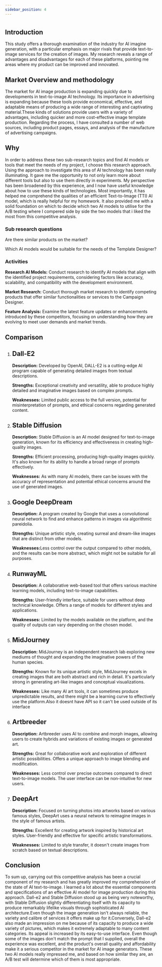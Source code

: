 ```yaml
---
sidebar_position: 4
---
```

#
## Introduction

This study offers a thorough examination of the industry for AI imagine generation, with a particular emphasis on major rivals that provide text-to-image services for the creation of images. My research reveals a range of advantages and disadvantages for each of these platforms, pointing me areas where my product can be improved and innovated.


## Market Overview and methodology 
The market for AI image production is expanding quickly due to developments in text-to-image AI technology. Its importance in advertising is expanding because these tools provide economical, effective, and adaptable means of producing a wide range of interesting and captivating material.These kinds of solutions provide users with a variety of advantages, including quicker and more cost-effective image template production. 
Regarding the process, I have consulted a number of web sources, including product pages, essays, and analysis of the manufacture of advertising campaigns. 

## Why 

In order to address these two sub-research topics and find AI models or tools that meet the needs of my project, I choose this research approach. Using the approach to investigate this area of AI technology has been really illuminating. It gave me the opportunity to not only learn more about different tools but also to use them directly in experiments. My perspective has been broadened by this experience, and I now have useful knowledge about how to use these kinds of technologies. Most importantly, it has helped me comprehend the qualities of an efficient Text-to-Image (TTI) AI model, which is really helpful for my homework. It also provided me with a solid foundation on which to decide which two AI models to utilise for the A/B testing where I compered side by side the two models that i liked the most from this competitive analysis.

### Sub research questions
Are there similar products on the market?

Which AI models would be suitable for the needs of the Template Designer?
### Activities 
<p><strong>Research AI Models:</strong> Conduct research to identify AI models that align with the identified project requirements, considering factors like accuracy, scalability, and compatibility with the development environment.</p>

<p><strong>Market Research:</strong> Conduct thorough market research to identify competing products that offer similar functionalities or services to the Campaign Designer.</p>

<p><strong>Feature Analysis:</strong> Examine the latest feature updates or enhancements introduced by these competitors, focusing on understanding how they are evolving to meet user demands and market trends.</p>




## Comparison 

1. ## Dall-E2

    <strong>Description:</strong>  Developed by OpenAI, DALL-E2 is a cutting-edge AI program capable of generating detailed images from textual descriptions.

    <p><strong>Strengths:</strong> Exceptional creativity and versatility, able to produce highly detailed and imaginative images based on complex prompts.</p>

     <p><strong>Weaknesses:</strong>  Limited public access to the full version, potential for misinterpretation of prompts, and ethical concerns regarding generated content.</p>



2. ## Stable Diffusion

    <strong>Description:</strong> Stable Diffusion is an AI model designed for text-to-image generation, known for its efficiency and effectiveness in creating high-quality images.

    <p><strong>Strengths:</strong> Efficient processing, producing high-quality images quickly. It's also known for its ability to handle a broad range of prompts effectively.
    </p>

     <p><strong>Weaknesses:</strong> As with many AI models, there can be issues with the accuracy of representation and potential ethical concerns around the use of generated images.</p>



3. ## Google DeepDream

    <strong>Description:</strong> A program created by Google that uses a convolutional neural network to find and enhance patterns in images via algorithmic pareidolia.

    <p><strong>Strengths:</strong> Unique artistic style, creating surreal and dream-like images that are distinct from other models.
    </p>

     <p><strong>Weaknesses:</strong>Less control over the output compared to other models, and the results can be more abstract, which might not be suitable for all purposes.</p>



4. ## RunwayML

     <strong>Description:</strong> A collaborative web-based tool that offers various machine learning models, including text-to-image capabilities.

     <p><strong>Strengths:</strong> User-friendly interface, suitable for users without deep technical knowledge. Offers a range of models for different styles and applications.</p>

     <p><strong>Weaknesses:</strong> Limited by the models available on the platform, and the quality of outputs can vary depending on the chosen model.</p>




5. ## MidJourney

     <strong>Description:</strong> MidJourney is an independent research lab exploring new mediums of thought and expanding the imaginative powers of the human species.

     <p><strong>Strengths:</strong>  Known for its unique artistic style, MidJourney excels in creating images that are both abstract and rich in detail. It's particularly strong in generating art-like images and conceptual visualizations.
     </p>

     <p><strong>Weaknesses:</strong> Like many AI art tools, it can sometimes produce unpredictable results, and there might be a learning curve to effectively use the platform.Also it doesnt have API so it can't be used outside of its interface</p>



6. ## Artbreeder

     <strong>Description:</strong> Artbreeder uses AI to combine and morph images, allowing users to create hybrids and variations of existing images or generated art.

     <p><strong>Strengths:</strong>  Great for collaborative work and exploration of different artistic possibilities. Offers a unique approach to image blending and modification.
     </p>

     <p><strong>Weaknesses:</strong> Less control over precise outcomes compared to direct text-to-image models. The user interface can be non-intuitive for new users.</p>




7. ## DeepArt

     <strong>Description:</strong> Focused on turning photos into artworks based on various famous styles, DeepArt uses a neural network to reimagine images in the style of famous artists.

     <p><strong>Strengths:</strong>  Excellent for creating artwork inspired by historical art styles. User-friendly and effective for specific artistic transformations.
     </p>
     <p><strong>Weaknesses:</strong> Limited to style transfer, it doesn't create images from scratch based on textual descriptions.</p>



## Conclusion

 
To sum up, carrying out this competitive analysis has been a crucial component of my research and has greatly improved my comprehension of the state of AI text-to-image. I learned a lot about the essential components and specifications of an effective AI model for image production during this approach. Dall-e2 and Stable Diffusion stood up as being very noteworthy, with Stable Diffusion slightly differentiating itself with its capacity to produce remarkably lifelike visuals through sophisticated AI architecture.Even though the image generation isn't always reliable, the variety and calibre of services it offers make up for it.Conversely, Dall-e2 also made an impression on me because of its capacity to produce a wide variety of pictures, which makes it extremely adaptable to many content categories. Its appeal is increased by its easy-to-use interface. 
Even though some of the images don't match the prompt that I supplied, overall the experience was excellent, and the product's overall quality and affordability make it a serious competitor in the market for AI image generators. 
These two AI models really impressed me, and based on how similar they are, an A/B test will determine which of them is most appropriate.

